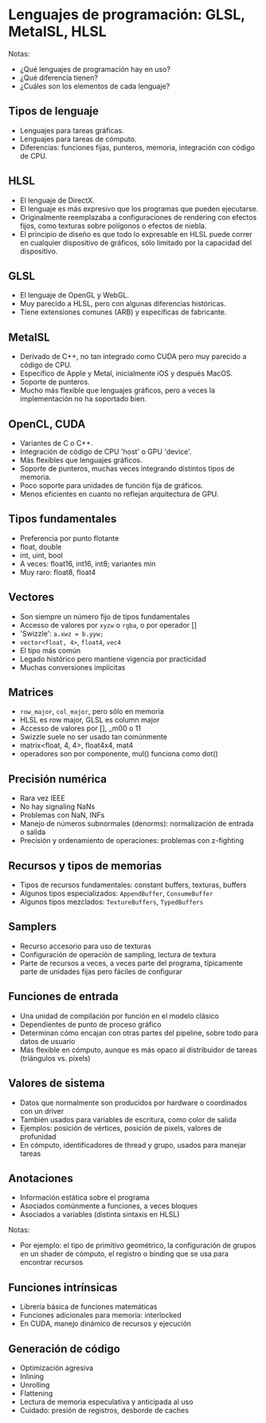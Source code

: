 # Lenguajes de programación: GLSL, MetalSL, HLSL

Notas:
- ¿Qué lenguajes de programación hay en uso?
- ¿Qué diferencia tienen?
- ¿Cuáles son los elementos de cada lenguaje?


## Tipos de lenguaje

- Lenguajes para tareas gráficas.
- Lenguajes para tareas de cómputo.
- Diferencias: funciones fijas, punteros, memoria, integración con código de CPU.


## HLSL

- El lenguaje de DirectX.
- El lenguaje es más expresivo que los programas que pueden ejecutarse.
- Originalmente reemplazaba a configuraciones de rendering con efectos fijos,
  como texturas sobre polígonos o efectos de niebla.
- El principio de diseño es que todo lo expresable en HLSL puede correr en cualquier
  dispositivo de gráficos, sólo limitado por la capacidad del dispositivo.


## GLSL

- El lenguaje de OpenGL y WebGL.
- Muy parecido a HLSL, pero con algunas diferencias históricas.
- Tiene extensiones comunes (ARB) y específicas de fabricante.


## MetalSL

- Derivado de C++, no tan integrado como CUDA pero muy parecido a código de CPU.
- Específico de Apple y Metal, inicialmente iOS y después MacOS.
- Soporte de punteros.
- Mucho más flexible que lenguajes gráficos, pero a veces la implementación no ha soportado bien.


## OpenCL, CUDA

- Variantes de C o C++.
- Integración de código de CPU 'host' o GPU 'device'.
- Más flexibles que lenguajes gráficos.
- Soporte de punteros, muchas veces integrando distintos tipos de memoria.
- Poco soporte para unidades de función fija de gráficos.
- Menos eficientes en cuanto no reflejan arquitectura de GPU.


## Tipos fundamentales

- Preferencia por punto flotante
- float, double
- int, uint, bool
- A veces: float16, int16, int8; variantes min
- Muy raro: float8, float4 


## Vectores

- Son siempre un número fijo de tipos fundamentales
- Accesso de valores por `xyzw` o `rgba`, o por operador []
- 'Swizzle': `a.xwz = b.yyw;`
- `vector<float, 4>`, `float4`, `vec4`
- El tipo más común
- Legado histórico pero mantiene vigencia por practicidad
- Muchas conversiones implícitas


## Matrices

- `row_major`, `col_major`, pero sólo en memoria
- HLSL es row major, GLSL es column major
- Accesso de valores por [], _m00 o 11
- Swizzle suele no ser usado tan comúnmente
- matrix<float, 4, 4>, float4x4, mat4
- operadores son por componente, mul() funciona como dot()


## Precisión numérica

- Rara vez IEEE
- No hay signaling NaNs
- Problemas con NaN, INFs
- Manejo de números subnormales (denorms): normalización de entrada o salida
- Precisión y ordenamiento de operaciones: problemas con z-fighting


## Recursos y tipos de memorias

- Tipos de recursos fundamentales: constant buffers, texturas, buffers
- Algunos tipos especializados: `AppendBuffer`, `ConsumeBuffer`
- Algunos tipos mezclados: `TextureBuffers`, `TypedBuffers`


## Samplers

- Recurso accesorio para uso de texturas
- Configuración de operación de sampling, lectura de textura
- Parte de recursos a veces, a veces parte del programa, típicamente parte de
  unidades fijas pero fáciles de configurar


## Funciones de entrada

- Una unidad de compilación por función en el modelo clásico
- Dependientes de punto de proceso gráfico
- Determinan cómo encajan con otras partes del pipeline, sobre todo para datos de usuario
- Más flexible en cómputo, aunque es más opaco al distribuidor de tareas (triángulos vs. pixels)


## Valores de sistema

- Datos que normalmente son producidos por hardware o coordinados con un driver
- También usados para variables de escritura, como color de salida
- Ejemplos: posición de vértices, posición de pixels, valores de profunidad
- En cómputo, identificadores de thread y grupo, usados para manejar tareas


## Anotaciones

- Información estática sobre el programa
- Asociados comúnmente a funciones, a veces bloques
- Asociados a variables (distinta sintaxis en HLSL)

Notas:
- Por ejemplo: el tipo de primitivo geométrico, la configuración de grupos en
  un shader de cómputo, el registro o binding que se usa para encontrar
  recursos


## Funciones intrínsicas

- Librería básica de funciones matemáticas
- Funciones adicionales para memoria: interlocked
- En CUDA, manejo dinámico de recursos y ejecución


## Generación de código

- Optimización agresiva
- Inlining
- Unrolling
- Flattening
- Lectura de memoria especulativa y anticipada al uso
- Cuidado: presión de registros, desborde de caches

